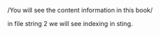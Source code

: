 /You will see the content information in this book/

in file string 2 we will see indexing in sting.